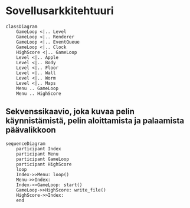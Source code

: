 # Sovellusarkkitehtuuri

```mermaid
classDiagram
    GameLoop <|.. Level
    GameLoop <|.. Renderer
    GameLoop <|.. EventQueue
    GameLoop <|.. Clock
    HighScore <|.. GameLoop
    Level <|.. Apple
    Level <|.. Body
    Level <|.. Floor
    Level <|.. Wall
    Level <|.. Worm
    Level <|.. Maps
    Menu .. GameLoop
    Menu .. HighScore
```

## Sekvenssikaavio, joka kuvaa pelin käynnistämistä, pelin aloittamista ja palaamista päävalikkoon

```mermaid
sequenceDiagram
    participant Index
    participant Menu
    participant GameLoop
    participant HighScore
    loop
    Index->>Menu: loop()
    Menu->>Index: 
    Index->>GameLoop: start()
    GameLoop->>HighScore: write_file()
    HighScore->>Index: 
    end
```

